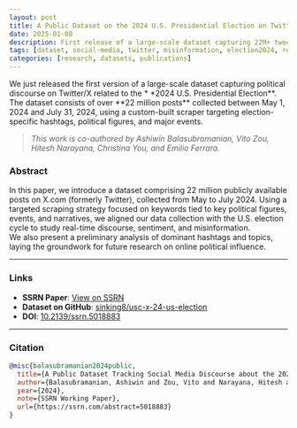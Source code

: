 ```yaml
---
layout: post
title: A Public Dataset on the 2024 U.S. Presidential Election on Twitter/X
date: 2025-01-08
description: First release of a large-scale dataset capturing 22M+ tweets about the 2024 U.S. Presidential Election, co-authored by researchers at USC.
tags: [dataset, social-media, twitter, misinformation, election2024, research]
categories: [research, datasets, publications]
---
```


We just released the first version of a large-scale dataset capturing political discourse on Twitter/X related to the \*
\*2024 U.S. Presidential Election**. The dataset consists of over **22 million posts\*\* collected between May 1, 2024 and
July 31, 2024, using a custom-built scraper targeting election-specific hashtags, political figures, and major events.

> _This work is co-authored by Ashiwin Balasubramanian, Vito Zou, Hitesh Narayana, Christina You, and Emilio Ferrara._

### Abstract

In this paper, we introduce a dataset comprising 22 million publicly available posts on X.com (formerly Twitter),
collected from May to July 2024. Using a targeted scraping strategy focused on keywords tied to key political figures,
events, and narratives, we aligned our data collection with the U.S. election cycle to study real-time discourse,
sentiment, and misinformation.  
We also present a preliminary analysis of dominant hashtags and topics, laying the groundwork for future research on
online political influence.

---

### Links

- **SSRN Paper**: [View on SSRN](https://ssrn.com/abstract=5018883)
- **Dataset on GitHub**: [sinking8/usc-x-24-us-election](https://github.com/sinking8/usc-x-24-us-election)
- **DOI**: [10.2139/ssrn.5018883](http://dx.doi.org/10.2139/ssrn.5018883)

---

### Citation

```bibtex
@misc{balasubramanian2024public,
  title={A Public Dataset Tracking Social Media Discourse about the 2024 U.S. Presidential Election on Twitter/X},
  author={Balasubramanian, Ashiwin and Zou, Vito and Narayana, Hitesh and You, Christina and Ferrara, Emilio},
  year={2024},
  note={SSRN Working Paper},
  url={https://ssrn.com/abstract=5018883}
}
```
